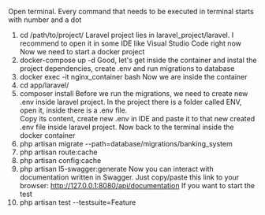  Open terminal. Every command that needs to be executed in terminal starts with number and a dot
1. cd /path/to/project/ 
Laravel project lies in laravel_project/laravel. I recommend to open it in some IDE like Visual Studio Code right now  
Now we need to start a docker project  
2. docker-compose up -d 
Good, let's get inside the container and instal the project dependencies, create .env and run migrations to database 
4. docker exec -it nginx_container bash
Now we are inside the container
4. cd app/laravel/
5. composer install
Before we run the migrations, we need to create new .env inside laravel project. In the project there is a folder called ENV, open it, inside there is a .env file.    
Copy its content, create new .env in IDE and paste it to that new created .env file inside laravel project. Now back to the terminal inside the docker container  
6.  php artisan migrate --path=database/migrations/banking_system
7. php artisan route:cache
8. php artisan config:cache
9. php artisan l5-swagger:generate 
Now you can interact with documentation written in Swagger. Just copy/paste this link to your browser: http://127.0.0.1:8080/api/documentation 
If you want to start the test 
10.  php artisan test --testsuite=Feature
